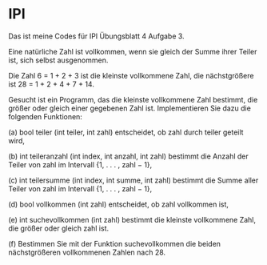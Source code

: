 # IPI
Das ist meine Codes für IPI Übungsblatt 4 Aufgabe 3.

Eine natürliche Zahl ist vollkommen, wenn sie gleich der Summe ihrer Teiler ist, sich selbst ausgenommen. 

Die Zahl 6 = 1 + 2 + 3 ist die kleinste vollkommene Zahl, die nächstgrößere ist 28 = 1 + 2 + 4 + 7 + 14.

Gesucht ist ein Programm, das die kleinste vollkommene Zahl bestimmt, die größer oder gleich einer
gegebenen Zahl ist. Implementieren Sie dazu die folgenden Funktionen:

(a) bool teiler (int teiler, int zahl)
entscheidet, ob zahl durch teiler geteilt wird,

(b) int teileranzahl (int index, int anzahl, int zahl)
bestimmt die Anzahl der Teiler von zahl im Intervall {1, . . . , zahl − 1},

(c) int teilersumme (int index, int summe, int zahl)
bestimmt die Summe aller Teiler von zahl im Intervall {1, . . . , zahl − 1},

(d) bool vollkommen (int zahl)
entscheidet, ob zahl vollkommen ist,

(e) int suchevollkommen (int zahl)
bestimmt die kleinste vollkommene Zahl, die größer oder gleich zahl ist.

(f) Bestimmen Sie mit der Funktion suchevollkommen die beiden nächstgrößeren vollkommenen Zahlen
nach 28.
